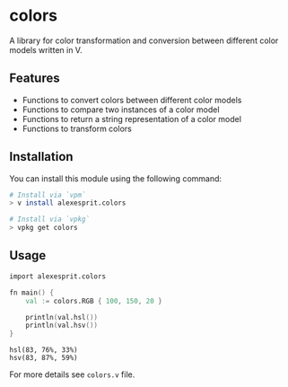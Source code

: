 # colors

A library for color transformation and conversion between different color models written in V.

## Features

-   Functions to convert colors between different color models
-   Functions to compare two instances of a color model
-   Functions to return a string representation of a color model
-   Functions to transform colors

## Installation

You can install this module using the following command:

```sh
# Install via `vpm`
> v install alexesprit.colors

# Install via `vpkg`
> vpkg get colors
```

## Usage

```v
import alexesprit.colors

fn main() {
    val := colors.RGB { 100, 150, 20 }

    println(val.hsl())
    println(val.hsv())
}
```

```
hsl(83, 76%, 33%)
hsv(83, 87%, 59%)
```

For more details see `colors.v` file.
